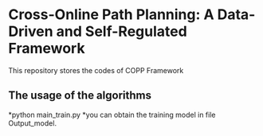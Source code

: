 # Cross-Online Path Planning: A Data-Driven and Self-Regulated Framework
This repository stores the codes of COPP Framework
## The usage of the algorithms
*python main_train.py
*you can obtain the training model in file Output_model.

